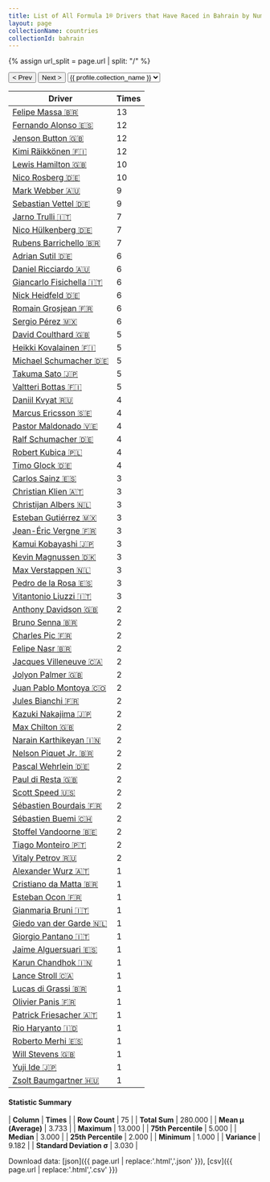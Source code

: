 ```yaml
---
title: List of All Formula 1® Drivers that Have Raced in Bahrain by Number of Times
layout: page
collectionName: countries
collectionId: bahrain
---
```


{% assign url_split = page.url | split: "/" %}
<div id="collection-navigation">
<button onclick="selector.options[selector.selectedIndex-1].value && (window.location = selector.options[selector.selectedIndex-1].value);">&lt; Prev</button>
<button onclick="selector.options[selector.selectedIndex+1].value && (window.location = selector.options[selector.selectedIndex+1].value);">Next &gt;</button>
<select id="selector" onchange="this.options[this.selectedIndex].value && (window.location = this.options[this.selectedIndex].value);">
  {% for collectionId in site.data[page.collectionName].refs %}
    {% if collectionId == page.collectionId %}
      {% assign selected = "selected" %}
    {% else %}
      {% assign selected = "" %}
    {% endif %}
    {% assign profile = site.data[page.collectionName][collectionId].profile %}
    <option value="/f1/{{ page.collectionName }}/{{ collectionId }}/{{ url_split[4] }}" {{ selected }}>{{ profile.collection_name }}</option>
  {% endfor %}
</select>
</div>

| Driver | Times |
|--|--|
| [Felipe Massa 🇧🇷](/f1/drivers/massa) | 13 |
| [Fernando Alonso 🇪🇸](/f1/drivers/alonso) | 12 |
| [Jenson Button 🇬🇧](/f1/drivers/button) | 12 |
| [Kimi Räikkönen 🇫🇮](/f1/drivers/raikkonen) | 12 |
| [Lewis Hamilton 🇬🇧](/f1/drivers/hamilton) | 10 |
| [Nico Rosberg 🇩🇪](/f1/drivers/rosberg) | 10 |
| [Mark Webber 🇦🇺](/f1/drivers/webber) | 9 |
| [Sebastian Vettel 🇩🇪](/f1/drivers/vettel) | 9 |
| [Jarno Trulli 🇮🇹](/f1/drivers/trulli) | 7 |
| [Nico Hülkenberg 🇩🇪](/f1/drivers/hulkenberg) | 7 |
| [Rubens Barrichello 🇧🇷](/f1/drivers/barrichello) | 7 |
| [Adrian Sutil 🇩🇪](/f1/drivers/sutil) | 6 |
| [Daniel Ricciardo 🇦🇺](/f1/drivers/ricciardo) | 6 |
| [Giancarlo Fisichella 🇮🇹](/f1/drivers/fisichella) | 6 |
| [Nick Heidfeld 🇩🇪](/f1/drivers/heidfeld) | 6 |
| [Romain Grosjean 🇫🇷](/f1/drivers/grosjean) | 6 |
| [Sergio Pérez 🇲🇽](/f1/drivers/perez) | 6 |
| [David Coulthard 🇬🇧](/f1/drivers/coulthard) | 5 |
| [Heikki Kovalainen 🇫🇮](/f1/drivers/kovalainen) | 5 |
| [Michael Schumacher 🇩🇪](/f1/drivers/michael_schumacher) | 5 |
| [Takuma Sato 🇯🇵](/f1/drivers/sato) | 5 |
| [Valtteri Bottas 🇫🇮](/f1/drivers/bottas) | 5 |
| [Daniil Kvyat 🇷🇺](/f1/drivers/kvyat) | 4 |
| [Marcus Ericsson 🇸🇪](/f1/drivers/ericsson) | 4 |
| [Pastor Maldonado 🇻🇪](/f1/drivers/maldonado) | 4 |
| [Ralf Schumacher 🇩🇪](/f1/drivers/ralf_schumacher) | 4 |
| [Robert Kubica 🇵🇱](/f1/drivers/kubica) | 4 |
| [Timo Glock 🇩🇪](/f1/drivers/glock) | 4 |
| [Carlos Sainz 🇪🇸](/f1/drivers/sainz) | 3 |
| [Christian Klien 🇦🇹](/f1/drivers/klien) | 3 |
| [Christijan Albers 🇳🇱](/f1/drivers/albers) | 3 |
| [Esteban Gutiérrez 🇲🇽](/f1/drivers/gutierrez) | 3 |
| [Jean-Éric Vergne 🇫🇷](/f1/drivers/vergne) | 3 |
| [Kamui Kobayashi 🇯🇵](/f1/drivers/kobayashi) | 3 |
| [Kevin Magnussen 🇩🇰](/f1/drivers/kevin_magnussen) | 3 |
| [Max Verstappen 🇳🇱](/f1/drivers/max_verstappen) | 3 |
| [Pedro de la Rosa 🇪🇸](/f1/drivers/rosa) | 3 |
| [Vitantonio Liuzzi 🇮🇹](/f1/drivers/liuzzi) | 3 |
| [Anthony Davidson 🇬🇧](/f1/drivers/davidson) | 2 |
| [Bruno Senna 🇧🇷](/f1/drivers/bruno_senna) | 2 |
| [Charles Pic 🇫🇷](/f1/drivers/pic) | 2 |
| [Felipe Nasr 🇧🇷](/f1/drivers/nasr) | 2 |
| [Jacques Villeneuve 🇨🇦](/f1/drivers/villeneuve) | 2 |
| [Jolyon Palmer 🇬🇧](/f1/drivers/jolyon_palmer) | 2 |
| [Juan Pablo Montoya 🇨🇴](/f1/drivers/montoya) | 2 |
| [Jules Bianchi 🇫🇷](/f1/drivers/jules_bianchi) | 2 |
| [Kazuki Nakajima 🇯🇵](/f1/drivers/nakajima) | 2 |
| [Max Chilton 🇬🇧](/f1/drivers/chilton) | 2 |
| [Narain Karthikeyan 🇮🇳](/f1/drivers/karthikeyan) | 2 |
| [Nelson Piquet Jr. 🇧🇷](/f1/drivers/piquet_jr) | 2 |
| [Pascal Wehrlein 🇩🇪](/f1/drivers/wehrlein) | 2 |
| [Paul di Resta 🇬🇧](/f1/drivers/resta) | 2 |
| [Scott Speed 🇺🇸](/f1/drivers/speed) | 2 |
| [Sébastien Bourdais 🇫🇷](/f1/drivers/bourdais) | 2 |
| [Sébastien Buemi 🇨🇭](/f1/drivers/buemi) | 2 |
| [Stoffel Vandoorne 🇧🇪](/f1/drivers/vandoorne) | 2 |
| [Tiago Monteiro 🇵🇹](/f1/drivers/monteiro) | 2 |
| [Vitaly Petrov 🇷🇺](/f1/drivers/petrov) | 2 |
| [Alexander Wurz 🇦🇹](/f1/drivers/wurz) | 1 |
| [Cristiano da Matta 🇧🇷](/f1/drivers/matta) | 1 |
| [Esteban Ocon 🇫🇷](/f1/drivers/ocon) | 1 |
| [Gianmaria Bruni 🇮🇹](/f1/drivers/bruni) | 1 |
| [Giedo van der Garde 🇳🇱](/f1/drivers/garde) | 1 |
| [Giorgio Pantano 🇮🇹](/f1/drivers/pantano) | 1 |
| [Jaime Alguersuari 🇪🇸](/f1/drivers/alguersuari) | 1 |
| [Karun Chandhok 🇮🇳](/f1/drivers/chandhok) | 1 |
| [Lance Stroll 🇨🇦](/f1/drivers/stroll) | 1 |
| [Lucas di Grassi 🇧🇷](/f1/drivers/grassi) | 1 |
| [Olivier Panis 🇫🇷](/f1/drivers/panis) | 1 |
| [Patrick Friesacher 🇦🇹](/f1/drivers/friesacher) | 1 |
| [Rio Haryanto 🇮🇩](/f1/drivers/haryanto) | 1 |
| [Roberto Merhi 🇪🇸](/f1/drivers/merhi) | 1 |
| [Will Stevens 🇬🇧](/f1/drivers/stevens) | 1 |
| [Yuji Ide 🇯🇵](/f1/drivers/ide) | 1 |
| [Zsolt Baumgartner 🇭🇺](/f1/drivers/baumgartner) | 1 |

#### Statistic Summary

| **Column** | **Times** |
| **Row Count** | 75 |
| **Total Sum** | 280.000 |
| **Mean μ (Average)** | 3.733 |
| **Maximum** | 13.000 |
| **75th Percentile** | 5.000 |
| **Median** | 3.000 |
| **25th Percentile** | 2.000 |
| **Minimum** | 1.000 |
| **Variance** | 9.182 |
| **Standard Deviation σ** | 3.030 |

Download data: [json]({{ page.url | replace:'.html','.json' }}), [csv]({{ page.url | replace:'.html','.csv' }})
